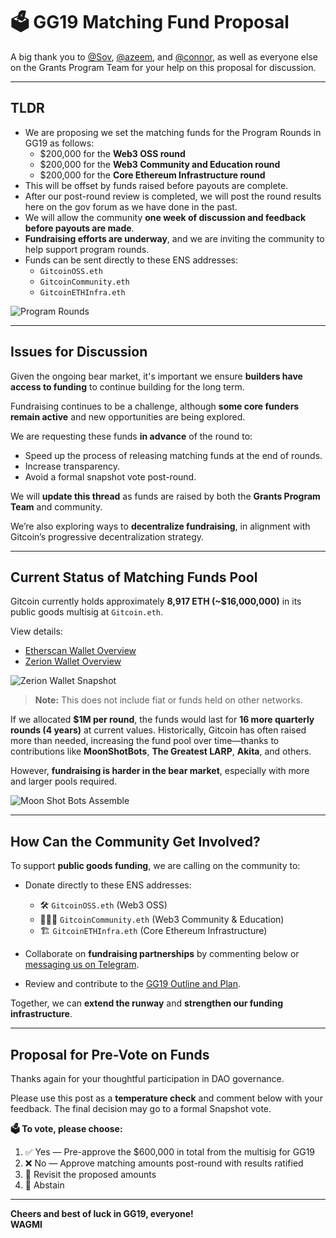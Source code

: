 # 🗳️ GG19 Matching Fund Proposal

A big thank you to [@Sov](https://gov.gitcoin.co/u/sov), [@azeem](https://gov.gitcoin.co/u/azeem), and [@connor](https://gov.gitcoin.co/u/connor), as well as everyone else on the Grants Program Team for your help on this proposal for discussion.

---

## **TLDR**

- We are proposing we set the matching funds for the Program Rounds in GG19 as follows:
  - $200,000 for the **Web3 OSS round**
  - $200,000 for the **Web3 Community and Education round**
  - $200,000 for the **Core Ethereum Infrastructure round**
- This will be offset by funds raised before payouts are complete.
- After our post-round review is completed, we will post the round results here on the gov forum as we have done in the past.
- We will allow the community **one week of discussion and feedback before payouts are made**.
- **Fundraising efforts are underway**, and we are inviting the community to help support program rounds.
- Funds can be sent directly to these ENS addresses:
  - `GitcoinOSS.eth`
  - `GitcoinCommunity.eth`
  - `GitcoinETHInfra.eth`

![Program Rounds](https://gov.gitcoin.co/uploads/db4391/original/2X/b/b4e03866aee2c1af78c363fd10ac58e971890bc1.avif)

---

## **Issues for Discussion**

Given the ongoing bear market, it's important we ensure **builders have access to funding** to continue building for the long term.

Fundraising continues to be a challenge, although **some core funders remain active** and new opportunities are being explored.

We are requesting these funds **in advance** of the round to:

- Speed up the process of releasing matching funds at the end of rounds.
- Increase transparency.
- Avoid a formal snapshot vote post-round.

We will **update this thread** as funds are raised by both the **Grants Program Team** and community.

We’re also exploring ways to **decentralize fundraising**, in alignment with Gitcoin’s progressive decentralization strategy.

---

## **Current Status of Matching Funds Pool**

Gitcoin currently holds approximately **8,917 ETH (~$16,000,000)** in its public goods multisig at `Gitcoin.eth`.

View details:
- [Etherscan Wallet Overview](https://etherscan.io/address/0xde21F729137C5Af1b01d73aF1dC21eFfa2B8a0d6)
- [Zerion Wallet Overview](https://app.zerion.io/0xde21f729137c5af1b01d73af1dc21effa2b8a0d6/overview)

![Zerion Wallet Snapshot](https://gov.gitcoin.co/uploads/db4391/original/2X/f/f54a665d31fe3a24e8b1de39f61ec624e80ab815.png)

> **Note:** This does not include fiat or funds held on other networks.

If we allocated **$1M per round**, the funds would last for **16 more quarterly rounds (4 years)** at current values. Historically, Gitcoin has often raised more than needed, increasing the fund pool over time—thanks to contributions like **MoonShotBots**, **The Greatest LARP**, **Akita**, and others.

However, **fundraising is harder in the bear market**, especially with more and larger pools required.

![Moon Shot Bots Assemble](https://gov.gitcoin.co/uploads/db4391/original/2X/c/c0dc80228a1c79ca713f07cacc19363054a0941d.png)

---

## **How Can the Community Get Involved?**

To support **public goods funding**, we are calling on the community to:

- Donate directly to these ENS addresses:
  - 🛠 `GitcoinOSS.eth` (Web3 OSS)
  - 🧑‍🤝‍🧑 `GitcoinCommunity.eth` (Web3 Community & Education)
  - 🏗 `GitcoinETHInfra.eth` (Core Ethereum Infrastructure)

- Collaborate on **fundraising partnerships** by commenting below or [messaging us on Telegram](https://t.me/+glYGBHC5fVxjNGUx).
- Review and contribute to the [GG19 Outline and Plan](https://gov.gitcoin.co/t/gg19-outline-and-strategy/16682/13).

Together, we can **extend the runway** and **strengthen our funding infrastructure**.

---

## **Proposal for Pre-Vote on Funds**

Thanks again for your thoughtful participation in DAO governance.

Please use this post as a **temperature check** and comment below with your feedback. The final decision may go to a formal Snapshot vote.

**🗳️ To vote, please choose:**

1. ✅ Yes — Pre-approve the $600,000 in total from the multisig for GG19  
2. ❌ No — Approve matching amounts post-round with results ratified  
3. 🔄 Revisit the proposed amounts  
4. 🤷 Abstain

---

**Cheers and best of luck in GG19, everyone!**  
**WAGMI**
